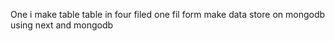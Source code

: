 One i make table  table in four filed one fil form make data store on mongodb using next and mongodb